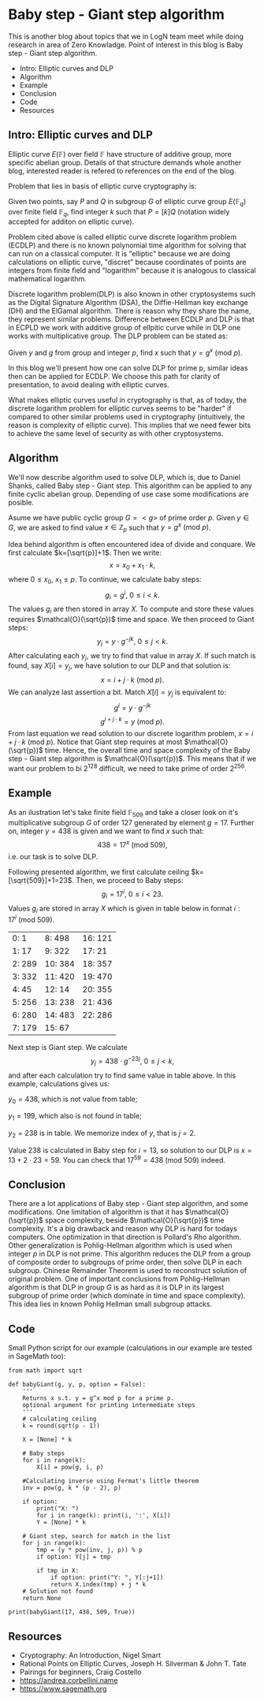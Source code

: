 
# Baby step - Giant step algorithm
This is another blog about topics that we in LogN team meet while doing research in area of Zero Knowladge. Point of interest in this blog is Baby step - Giant step algorithm.

* Intro: Elliptic curves and DLP
* Algorithm
* Example
* Conclusion
* Code
* Resources


## Intro: Elliptic curves and DLP

Elliptic curve $E(\mathbb{F})$ over field $\mathbb{F}$ have structure of additive group, more specific abelian group. Details of that structure demands whole another blog, interested reader is refered to references on the end of the blog. 

Problem that lies in basis of elliptic curve cryptography is: 

Given two points, say $P$ and $Q$ in subgroup $G$ of elliptic curve group $E(\mathbb{F}_q)$ over finite field $\mathbb{F}_q$, find integer $k$ such that $P=[k]Q$ (notation widely accepted for additon on elliptic curve).

Problem cited above is called elliptic curve discrete logarithm problem (ECDLP) and there is no known polynomial time algorithm for solving that can run on a classical computer. It is "elliptic" because we are doing calculations on elliptic curve, "discret" because coordinates of points are integers from finite field and "logarithm" because it is analogous to classical mathematical logarithm.

Discrete logarithm problem(DLP) is also known in other cryptosystems such as the Digital Signature Algorithm (DSA), the Diffie-Hellman key exchange (DH) and the ElGamal algorithm. There is reason why they share the name, they represent similar problems. Difference between ECDLP and DLP is that in ECPLD we work with additive group of ellpitic curve while in DLP one works with multiplicative group. The DLP problem can be stated as:

Given $y$ and $g$ from group and integer $p$, find $x$ such that $y=g^x \ (\textrm {mod}\ p)$.

In this blog we'll present how one can solve DLP for prime p, similar ideas then can be applied for ECDLP. We choose this path for clarity of presentation, to avoid dealing with elliptic curves.

What makes elliptic curves useful in cryptography is that, as of today, the discrete logarithm problem for elliptic curves seems to be "harder" if compared to other similar problems used in cryptography (intuitively, the reason is complexity of elliptic curve).  This implies that we need fewer bits to achieve the same level of security as with other cryptosystems.


## Algorithm

We'll now describe algorithm used to solve DLP, which is, due to Daniel Shanks, called Baby step - Giant step. This algorithm can be applied to any finite cyclic abelian group. Depending of use case some modifications are posible.

Asume we have public cyclic group $G=<g>$ of prime order $p$. Given $y\in G$, we are asked to find value $x\in\mathbb{Z}_p$ such that $y=g^x\ (\textrm {mod}\ p)$.

Idea behind algorithm is often encountered idea of divide and conquare. We first calculate $k=[\sqrt{p}]+1$. Then we write:
$$x=x_0+x_1\cdot k,$$
where $0\leq x_0,\ x_1\leq p$.
To continue, we calculate baby steps:
$$g_i = g^i,\ 0\leq i < k.$$
The values $g_i$ are then stored in array $X$. To compute and store these values requires $\mathcal{O}(\sqrt{p})$ time and space. We then proceed to Giant steps:
$$y_j = y\cdot g^{-jk},\ 0\leq j< k.$$
After calculating each $y_j$, we try to find that value in array $X$. If such match is found, say $X[i]=y_j$, we have solution to our DLP and that solution is:
$$x=i+j\cdot k\ (\textrm {mod}\ p).$$
We can analyze last assertion a bit. Match  $X[i]=y_j$ is equivalent to:
$$g^i=y\cdot g^{-jk}$$
$$g^{i+j\cdot k}=y \ (\textrm{mod}\ p).$$
From last equation we read solution to our discrete logarithm problem, $x=i+j\cdot k\ (\textrm {mod}\ p).$
Notice that Giant step requires at most $\mathcal{O}(\sqrt{p})$ time. Hence, the overall time and space complexity of the Baby step - Giant step algorithm is $\mathcal{O}(\sqrt{p})$. This means that if we want our problem to bi $2^{128}$ difficult, we need to take prime of order $2^{256}$.

## Example

As an ilustration let's take finite field $\mathbb{F}_{509}$ and take a closer look on it's multiplicative subgroup $G$ of order 127 generated by element $g=17$. Further on, integer $y=438$ is given and we want to find $x$ such that:
$$438=17^x\ (\textrm {mod}\ 509),$$
i.e. our task is to solve DLP.

Following presented algorithm, we first calculate ceiling $k=[\sqrt{509}]+1=23$. Then, we proceed to Baby steps:
$$g_i = 17^i,\ 0\leq i < 23.$$
Values $g_i$ are stored in array $X$ which is given in table below in format $i: 17^i\ (\textrm{mod}\ 509).$


|                   |         |         |
|-------------------|---------|---------|
| 0: 1              | 8:  498 | 16: 121 |
| 1: 17             | 9:  322 | 17: 21  |
| 2: 289            | 10: 384 | 18: 357 |
| 3: 332            | 11: 420 | 19: 470 |
| 4: 45             | 12: 14  | 20: 355 |
| 5: 256            | 13: 238 | 21: 436 |
| 6: 280            | 14: 483 | 22: 286 |
| 7: 179            | 15: 67  |         |

Next step is Giant step. We calculate
$$y_j = 438\cdot g^{-23j},\ 0\leq j< k,$$
and after each calculation try to find same value in table above. In this example, calculations gives us:

$y_0 = 438$, which is not value from table; 

$y_1 = 199$, which also is not found in table; 

$y_2=238$ is in table. We memorize index of $y$, that is $j=2$.

Value $238$ is calculated in Baby step for $i=13$, so solution to our DLP is $x=13+2\cdot 23=59.$ You can check that $17^{59}=438\ (\textrm{mod}\ 509)$ indeed.
## Conclusion

There are a lot applications of Baby step - Giant step algorithm, and some modifications. One limitation of algorithm is that it has $\mathcal{O}(\sqrt{p})$ space complexity, beside $\mathcal{O}(\sqrt{p})$ time complexity. It's a big drawback and reason why DLP is hard for todays computers. One optimization in that direction is Pollard's Rho algorithm. Other generalization is Pohlig-Hellman algorithm which is used when integer $p$ in DLP is not prime. This algorithm reduces the DLP from a group of composite order to subgroups of prime order, then solve DLP in each subgroup. Chinese Remainder Theorem is used to reconstruct solution of original problem. One of important conclusions from Pohlig-Hellman algorithm is that DLP in group $G$ is as hard as it is DLP in its largest subgroup of prime order (which dominate in time and space complexity). This idea lies in known Pohlig Hellman small subgroup attacks.

## Code
Small Python script for our example (calculations in our example are tested in SageMath too):
```
from math import sqrt

def babyGiant(g, y, p, option = False):
    '''
    Returns x s.t. y = g^x mod p for a prime p.
    optional argument for printing intermediate steps
    '''
    # calculating ceiling
    k = round(sqrt(p - 1))

    X = [None] * k

    # Baby steps
    for i in range(k):
        X[i] = pow(g, i, p)
    
    #Calculating inverse using Fermat's little theorem
    inv = pow(g, k * (p - 2), p)
    
    if option:
        print("X: ")
        for i in range(k): print(i, ':', X[i])
        Y = [None] * k
        
    # Giant step, search for match in the list
    for j in range(k):
        tmp = (y * pow(inv, j, p)) % p
        if option: Y[j] = tmp

        if tmp in X:
            if option: print("Y: ", Y[:j+1])
            return X.index(tmp) + j * k 
    # Solution not found
    return None

print(babyGiant(17, 438, 509, True))

```

## Resources

* Cryptography: An Introduction, Nigel Smart 
* Rational Points on Elliptic Curves, Joseph H. Silverman & John T. Tate
* Pairings for beginners, Craig Costello
* https://andrea.corbellini.name
* https://www.sagemath.org